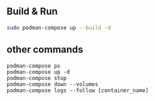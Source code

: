 ## Build & Run
```bash
sudo podman-compose up --build -d
```
## other commands
```
podman-compose ps
podman-compose up -d
podman-compose stop
podman-compose down --volumes
podman-compose logs --follow [container_name]
```

